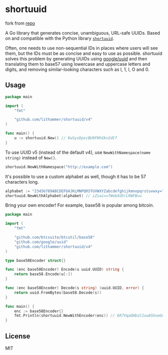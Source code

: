 # shortuuid

fork from [repo](https://github.com/lithammer/shortuuid)

A Go library that generates concise, unambiguous, URL-safe UUIDs. Based on and
compatible with the Python library
[`shortuuid`](https://github.com/skorokithakis/shortuuid).

Often, one needs to use non-sequential IDs in places where users will see them,
but the IDs must be as concise and easy to use as possible. shortuuid solves
this problem by generating UUIDs using
[google/uuid](https://github.com/google/uuid) and then translating them to
base57 using lowercase and uppercase letters and digits, and removing
similar-looking characters such as l, 1, I, O and 0.

## Usage

```go
package main

import (
	"fmt"

	"github.com/lithammer/shortuuid/v4"
)

func main() {
	u := shortuuid.New() // KwSysDpxcBU9FNhGkn2dCf
}
```

To use UUID v5 (instead of the default v4), use `NewWithNamespace(name string)`
instead of `New()`.

```go
shortuuid.NewWithNamespace("http://example.com")
```

It's possible to use a custom alphabet as well, though it has to be 57
characters long.

```go
alphabet := "23456789ABCDEFGHJKLMNPQRSTUVWXYZabcdefghijkmnopqrstuvwxy="
shortuuid.NewWithAlphabet(alphabet) // iZsai==fWebXd5rLRWFB=u
```

Bring your own encoder! For example, base58 is popular among bitcoin.

```go
package main

import (
	"fmt"

	"github.com/btcsuite/btcutil/base58"
	"github.com/google/uuid"
	"github.com/lithammer/shortuuid/v4"
)

type base58Encoder struct{}

func (enc base58Encoder) Encode(u uuid.UUID) string {
	return base58.Encode(u[:])
}

func (enc base58Encoder) Decode(s string) (uuid.UUID, error) {
	return uuid.FromBytes(base58.Decode(s))
}

func main() {
	enc := base58Encoder{}
	fmt.Println(shortuuid.NewWithEncoder(enc)) // 6R7VqaQHbzC1xwA5UueGe6
}
```

## License

MIT
